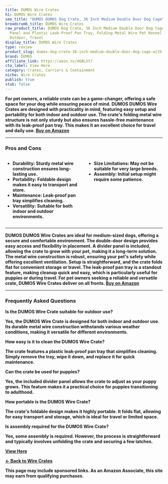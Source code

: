 ```yaml
---
title: DUMOS Wire Crates
h1: DUMOS Wire Crates
seo_title: "DUMOS DUMOS Dog Crate, 36 Inch Medium Double Door Dog Cage\u2026"
breadcrumb_title: DUMOS Wire Crates
raw_product_title: DUMOS Dog Crate, 36 Inch Medium Double Door Dog Cage with Divider
  Panel and Plastic Leak-Proof Pan Tray, Folding Metal Wire Pet Kennel for Indoor,
  Outdoor, Travel
display_title: DUMOS Wire Crates
type: review
product_slug: dumos-dog-crate-36-inch-medium-double-door-dog-cage-with-divider-panel-a808b4a4
brand: DUMOS
affiliate_link: https://amzn.to/46BLXt7
cta_label: View Here
category: Crates, Carriers & Containment
niche: Wire Crates
publish: true
stub: false
---
```


<div id="intro" class="full-width">
  <p><strong>For pet owners, a reliable crate can be a game-changer, offering a safe space for your dog while ensuring peace of mind. DUMOS DUMOS Wire Crates are designed with practicality in mind, featuring easy setup and portability for both indoor and outdoor use. The crate's folding metal wire structure is not only sturdy but also ensures hassle-free maintenance with its leak-proof pan tray. This makes it an excellent choice for travel and daily use. <a href="https://amzn.to/46BLXt7" rel="nofollow sponsored noopener" target="_blank"><strong>Buy on Amazon</strong></a></p>
</div>

<hr />
<h3 id="pros-cons">Pros and Cons</h3>
<div class="pc-grid" style="display:grid;grid-template-columns:1fr 1fr;gap:16px;">
  <ul>
    <li><strong>Durability:</strong> Sturdy metal wire construction ensures long-lasting use.</li>
    <li><strong>Portability:</strong> Foldable design makes it easy to transport and store.</li>
    <li><strong>Maintenance:</strong> Leak-proof pan tray simplifies cleaning.</li>
    <li><strong>Versatility:</strong> Suitable for both indoor and outdoor environments.</li>
  </ul>
  <ul>
    <li><strong>Size Limitations:</strong> May not be suitable for very large breeds.</li>
    <li><strong>Assembly:</strong> Initial setup might require some patience.</li>
  </ul>
</div>
<hr />

<div class="full-width">
  <p>DUMOS DUMOS Wire Crates are ideal for medium-sized dogs, offering a secure and comfortable environment. The double-door design provides easy access and flexibility in placement. A divider panel is included, allowing the crate to grow with your pet, making it a long-term solution. The metal wire construction is robust, ensuring your pet's safety while offering excellent ventilation. Setup is straightforward, and the crate folds flat for convenient storage or travel. The leak-proof pan tray is a standout feature, making cleanup quick and easy, which is particularly useful for puppies or during travel. For pet owners seeking a reliable and versatile crate, DUMOS Wire Crates deliver on all fronts. <a href="https://amzn.to/46BLXt7" rel="nofollow sponsored noopener" target="_blank"><strong>Buy on Amazon</strong></a></p>
</div>

<hr />
<h3 id="faqs">Frequently Asked Questions</h3>

<p><strong>Is the DUMOS Wire Crate suitable for outdoor use?</strong></p>
<p>Yes, the DUMOS Wire Crate is designed for both indoor and outdoor use. Its durable metal wire construction withstands various weather conditions, making it versatile for different environments.</p>

<p><strong>How easy is it to clean the DUMOS Wire Crate?</strong></p>
<p>The crate features a plastic leak-proof pan tray that simplifies cleaning. Simply remove the tray, wipe it down, and replace it for quick maintenance.</p>

<p><strong>Can the crate be used for puppies?</strong></p>
<p>Yes, the included divider panel allows the crate to adjust as your puppy grows. This feature makes it a practical choice for puppies transitioning to adulthood.</p>

<p><strong>How portable is the DUMOS Wire Crate?</strong></p>
<p>The crate's foldable design makes it highly portable. It folds flat, allowing for easy transport and storage, which is ideal for travel or limited space.</p>

<p><strong>Is assembly required for the DUMOS Wire Crate?</strong></p>
<p>Yes, some assembly is required. However, the process is straightforward and typically involves unfolding the crate and securing a few latches.</p>
<p><a class="btn" href="https://amzn.to/46BLXt7" target="_blank" rel="nofollow sponsored noopener">View Here</a></p>
<p><a href="/roundups/crates-carriers-containment/wire-crates/">← Back to Wire Crates</a></p>
<aside class="disclosure">This page may include sponsored links. As an Amazon Associate, this site may earn from qualifying purchases.</aside>
